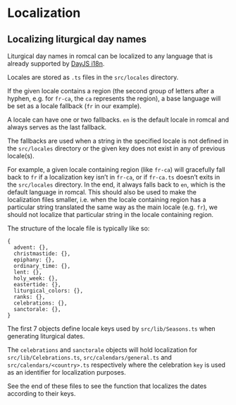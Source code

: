 # Localization

## Localizing liturgical day names

Liturgical day names in romcal can be localized to any language that is already supported by [DayJS i18n](https://day.js.org/docs/en/i18n/i18n).

Locales are stored as `.ts` files in the `src/locales` directory.

If the given locale contains a region (the second group of letters after a hyphen, e.g. for `fr-ca`, the `ca` represents the region), a base language will be set as a locale fallback (`fr` in our example).

A locale can have one or two fallbacks. `en` is the default locale in romcal and always serves as the last fallback.

The fallbacks are used when a string in the specified locale is not defined in the `src/locales` directory or the given key does not exist in any of previous locale(s).

For example, a given locale containing region (like `fr-ca`) will gracefully fall back to `fr` if a localization key isn’t in `fr-ca`, or if `fr-ca.ts` doesn’t exits in the `src/locales` directory.
In the end, it always falls back to `en`, which is the default language in romcal.
This should also be used to make the localization files smaller, i.e. when the locale containing region has a particular string translated the same way as the main locale (e.g. `fr`), we should not localize that particular string in the locale containing region.

The structure of the locale file is typically like so:

```json5
{
  advent: {},
  christmastide: {},
  epiphany: {},
  ordinary_time: {},
  lent: {},
  holy_week: {},
  eastertide: {},
  liturgical_colors: {},
  ranks: {},
  celebrations: {},
  sanctorale: {},
}
```

The first 7 objects define locale keys used by `src/lib/Seasons.ts` when generating liturgical dates.

The `celebrations` and `sanctorale` objects will hold localization for `src/lib/Celebrations.ts`, `src/calendars/general.ts` and `src/calendars/<country>.ts` respectively where the celebration `key` is used as an identifier for localization purposes.

See the end of these files to see the function that localizes the dates according to their keys.

